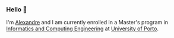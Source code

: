 ### Hello 👋

I'm [Alexandre](https://en.wikipedia.org/wiki/Alexandre_(given_name)) and I am currently enrolled in a Master's program in [Informatics and Computing Engineering](https://sigarra.up.pt/feup/en/CUR_GERAL.CUR_VIEW?pv_ano_lectivo=2021&pv_origem=CUR&pv_tipo_cur_sigla=M&pv_curso_id=22862) at [University of Porto](https://sigarra.up.pt/up/en/WEB_BASE.GERA_PAGINA?p_pagina=home).
